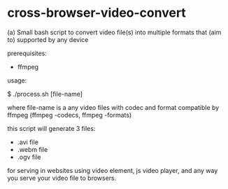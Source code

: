 # cross-browser-video-convert
(a) Small bash script to convert video file(s) into multiple formats that (aim to) supported by any device

prerequisites:
* ffmpeg

usage:

$ ./process.sh [file-name]

where file-name is a any video files with codec and format compatible by ffmpeg (ffmpeg -codecs, ffmpeg -formats)

this script will generate 3 files:

* .avi file
* .webm file
* .ogv file

for serving in websites using video element, js video player, and any way you serve your video file to browsers.